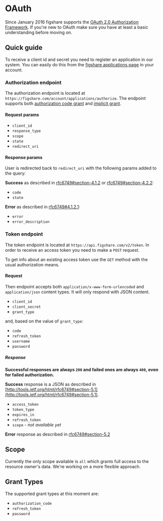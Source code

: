 # OAuth

Since January 2016 figshare supports the [OAuth 2.0 Authorization Framework](http://tutorials.jenkov.com/oauth2/index.html). If you're new to OAuth make sure you have at least a basic understanding before moving on.

## Quick guide

To receive a client id and secret you need to register an application in
our system. You can easily do this from the [figshare applications
page](https://figshare.com/account/applications) in your account.

### Authorization endpoint

The authorization endpoint is located at
`https://figshare.com/account/applications/authorize`. The endpoint
supports both
[authorization code grant](http://tools.ietf.org/html/rfc6749#section-4.1.1) and [implicit grant](http://tools.ietf.org/html/rfc6749#section-4.2).

#### Request params

* `client_id`
* `response_type`
* `scope`
* `state`
* `redirect_uri`

#### Response params

User is redirected back to `redirect_uri` with the following params
added to the query:

**Success** as described in [rfc6749#section-4.1.2](http://tools.ietf.org/html/rfc6749#section-4.1.2) or [rfc6749#section-4.2.2](http://tools.ietf.org/html/rfc6749#section-4.2.2):

* `code`
* `state`

**Error** as described in [rfc6749#4.1.2.1](http://tools.ietf.org/html/rfc6749#section-4.1.2.1):

* `error`
* `error_description`

### Token endpoint

The token endpoint is located at `https://api.figshare.com/v2/token`.
In order to receive an access token you need to make a `POST` request.

To get info about an existing access token use the `GET` method with the usual authorization means.

#### Request

Then endpoint accepts both `application/x-www-form-urlencoded` and
`application/json` content types. It will only respond with JSON
content.

* `client_id`
* `client_secret`
* `grant_type`

and, based on the value of `grant_type`:

* `code`
* `refresh_token`
* `username`
* `password`


##### Response

**Successful responses are always `200` and failed ones are always `400`,
even for failed authorization.**

**Success** response is a JSON as described in [http://tools.ietf.org/html/rfc6749#section-5.1](http://tools.ietf.org/html/rfc6749#section-5.1).

* `access_token`
* `token_type`
* `expires_in`
* `refresh_token`
* `scope` - _not available yet_

**Error** response as described in [rfc6749#section-5.2](http://tools.ietf.org/html/rfc6749#section-5.2)

## Scope

Currently the only scope available is `all` which grants full access to
the resource owner's data. We're working on a more flexible approach.


## Grant Types

The supported grant types at this moment are:

* `authorization_code`
* `refresh_token`
* `password`

